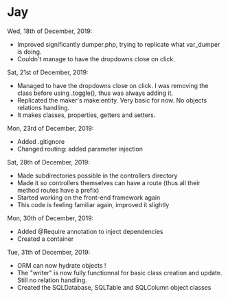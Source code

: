 # Jay

Wed, 18th of December, 2019:  
  - Improved significantly dumper.php, trying to replicate what var_dumper is doing.  
  - Couldn't manage to have the dropdowns close on click.  
  
Sat, 21st of December, 2019:  
  - Managed to have the dropdowns close on click. I was removing the class before using .toggle(), thus was always adding it.  
  - Replicated the maker's make:entity. Very basic for now. No objects relations handling.  
  - It makes classes, properties, getters and setters.  
  
Mon, 23rd of December, 2019:  
  - Added .gitignore  
  - Changed routing: added parameter injection  

Sat, 28th of December, 2019:
  - Made subdirectories possible in the controllers directory
  - Made it so controllers themselves can have a route (thus all their method routes have a prefix)
  - Started working on the front-end framework again
  - This code is feeling familiar again, improved it slightly

Mon, 30th of December, 2019:
  - Added @Require annotation to inject dependencies
  - Created a container

Tue, 31th of December, 2019:
  - ORM can now hydrate objects !
  - The "writer" is now fully functionnal for basic class creation and update. Still no relation handling.
  - Created the SQLDatabase, SQLTable and SQLColumn object classes
